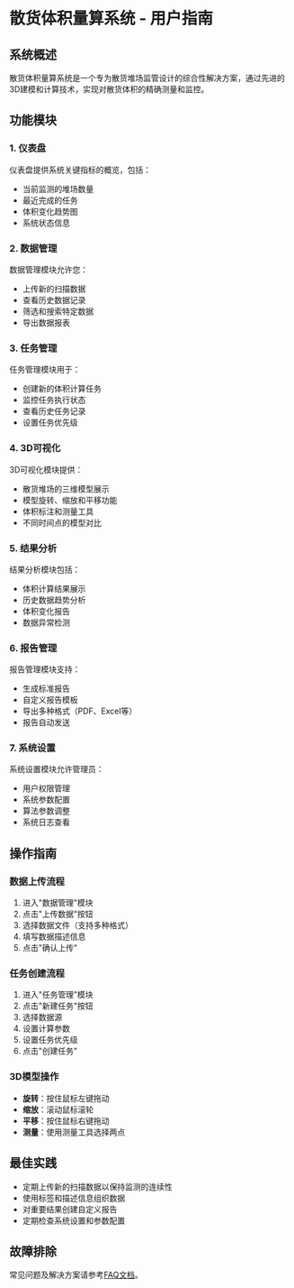 # 散货体积量算系统 - 用户指南

## 系统概述

散货体积量算系统是一个专为散货堆场监管设计的综合性解决方案，通过先进的3D建模和计算技术，实现对散货体积的精确测量和监控。

## 功能模块

### 1. 仪表盘

仪表盘提供系统关键指标的概览，包括：
- 当前监测的堆场数量
- 最近完成的任务
- 体积变化趋势图
- 系统状态信息

### 2. 数据管理

数据管理模块允许您：
- 上传新的扫描数据
- 查看历史数据记录
- 筛选和搜索特定数据
- 导出数据报表

### 3. 任务管理

任务管理模块用于：
- 创建新的体积计算任务
- 监控任务执行状态
- 查看历史任务记录
- 设置任务优先级

### 4. 3D可视化

3D可视化模块提供：
- 散货堆场的三维模型展示
- 模型旋转、缩放和平移功能
- 体积标注和测量工具
- 不同时间点的模型对比

### 5. 结果分析

结果分析模块包括：
- 体积计算结果展示
- 历史数据趋势分析
- 体积变化报告
- 数据异常检测

### 6. 报告管理

报告管理模块支持：
- 生成标准报告
- 自定义报告模板
- 导出多种格式（PDF、Excel等）
- 报告自动发送

### 7. 系统设置

系统设置模块允许管理员：
- 用户权限管理
- 系统参数配置
- 算法参数调整
- 系统日志查看

## 操作指南

### 数据上传流程

1. 进入"数据管理"模块
2. 点击"上传数据"按钮
3. 选择数据文件（支持多种格式）
4. 填写数据描述信息
5. 点击"确认上传"

### 任务创建流程

1. 进入"任务管理"模块
2. 点击"新建任务"按钮
3. 选择数据源
4. 设置计算参数
5. 设置任务优先级
6. 点击"创建任务"

### 3D模型操作

- **旋转**：按住鼠标左键拖动
- **缩放**：滚动鼠标滚轮
- **平移**：按住鼠标右键拖动
- **测量**：使用测量工具选择两点

## 最佳实践

- 定期上传新的扫描数据以保持监测的连续性
- 使用标签和描述信息组织数据
- 对重要结果创建自定义报告
- 定期检查系统设置和参数配置

## 故障排除

常见问题及解决方案请参考[FAQ文档](03_faq.md)。